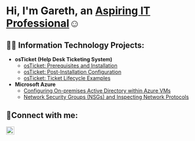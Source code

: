 <h1>Hi, I'm Gareth, an <a href="https://linkedin.com/in/gareth-mccallum"> Aspiring IT Professional</a>☺</h1>

<h2>👨‍💻 Information Technology Projects:</h2>

- <b>osTicket (Help Desk Ticketing System)</b>
  - [osTicket: Prerequisites and Installation](https://github.com/jet5s7am/osticket-prereqs)
  - [osTicket: Post-Installation Configuration](https://github.com/jet5s7am/post-install-config)
  - [osTicket: Ticket Lifecycle Examples](https://github.com/jet5s7am/ticket-lifecycle)
- <b>Microsoft Azure</b>
  - [Configuring On-premises Active Directory within Azure VMs](https://github.com/jet5s7am/configure-ad)
  - [Network Security Groups (NSGs) and Inspecting Network Protocols](https://github.com/jet5s7am/azure-network-protocols)
  

<h2>🤳Connect with me:</h2>


[<img align="left" alt="Gareth | LinkedIn" width="22px" src="https://cdn.jsdelivr.net/npm/simple-icons@v3/icons/linkedin.svg" />][linkedin]



[linkedin]: https://linkedin.com/in/gareth-mccallum
